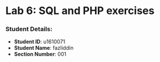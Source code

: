 # Lab 6: SQL and PHP exercises


### Student Details:

- **Student ID**: u1610071
- **Student Name**: fazliddin
- **Section Number**: 001
